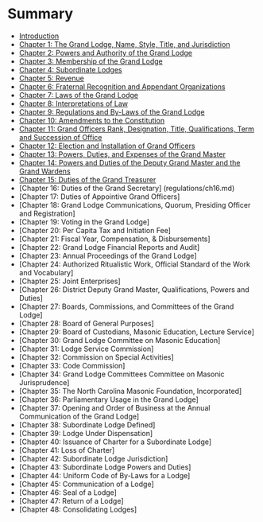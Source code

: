 # Summary

* [Introduction](README.md)
* [Chapter 1: The Grand Lodge, Name, Style, Title, and Jurisdiction](chapters/constitution/ch1.md)
* [Chapter 2: Powers and Authority of the Grand Lodge](chapters/constitution/ch2.md)
* [Chapter 3: Membership of the Grand Lodge](chapters/constitution/ch3.md)
* [Chapter 4: Subordinate Lodges](chapters/constitution/ch4.md)
* [Chapter 5: Revenue](chapters/constitution/ch5.md)
* [Chapter 6: Fraternal Recognition and Appendant Organizations](chapters/constitution/ch6.md)
* [Chapter 7: Laws of the Grand Lodge](chapters/constitution/ch7.md)
* [Chapter 8: Interpretations of Law](chapters/constitution/ch8.md)
* [Chapter 9: Regulations and By-Laws of the Grand Lodge](chapters/constitution/ch9.md)
* [Chapter 10: Amendments to the Constitution](chapters/constitution/ch10.md)
* [Chapter 11: Grand Officers Rank, Designation, Title, Qualifications, Term and Succession of Office](regulations/ch11.md)
* [Chapter 12: Election and Installation of Grand Officers](regulations/ch12.md)
* [Chapter 13: Powers, Duties, and Expenses of the Grand Master](regulations/ch13.md)
* [Chapter 14: Powers and Duties of the Deputy Grand Master and the Grand Wardens](regulations/ch14.md)
* [Chapter 15: Duties of the Grand Treasurer](regulations/ch15.md)
* [Chapter 16: Duties of the Grand Secretary] (regulations/ch16.md)
* [Chapter 17:	Duties of Appointive Grand Officers]
* [Chapter 18:	Grand Lodge Communications, Quorum, Presiding Officer and Registration]
* [Chapter 19:	Voting in the Grand Lodge]
* [Chapter 20:	Per Capita Tax and Initiation Fee]
* [Chapter 21:	Fiscal Year, Compensation, & Disbursements]
* [Chapter 22:	Grand Lodge Financial Reports and Audit]
* [Chapter 23:	Annual Proceedings of the Grand Lodge]
* [Chapter 24:	Authorized Ritualistic Work, Official Standard of the Work and Vocabulary]
* [Chapter 25:	Joint Enterprises]
* [Chapter 26:	District Deputy Grand Master, Qualifications, Powers and Duties]
* [Chapter 27:	Boards, Commissions, and Committees of the Grand Lodge]
* [Chapter 28:	Board of General Purposes]
* [Chapter 29:	Board of Custodians, Masonic Education, Lecture Service]
* [Chapter 30:	Grand Lodge Committee on Masonic Education]
* [Chapter 31:	Lodge Service Commission]
* [Chapter 32:	Commission on Special Activities]
* [Chapter 33:	Code Commission]
* [Chapter 34:	Grand Lodge Committees Committee on Masonic Jurisprudence]
* [Chapter 35:	The North Carolina Masonic Foundation, Incorporated]
* [Chapter 36:	Parliamentary Usage in the Grand Lodge]
* [Chapter 37:	Opening and Order of Business at the Annual Communication of the Grand Lodge]
* [Chapter 38:	Subordinate Lodge Defined]
* [Chapter 39:	Lodge Under Dispensation]
* [Chapter 40:	Issuance of Charter for a Subordinate Lodge]
* [Chapter 41:	Loss of Charter]
* [Chapter 42:	Subordinate Lodge Jurisdiction]
* [Chapter 43:	Subordinate Lodge Powers and Duties]
* [Chapter 44:	Uniform Code of By-Laws for a Lodge]
* [Chapter 45:	Communication of a Lodge]
* [Chapter 46:	Seal of a Lodge]
* [Chapter 47:	Return of a Lodge]
* [Chapter 48:	Consolidating Lodges]

